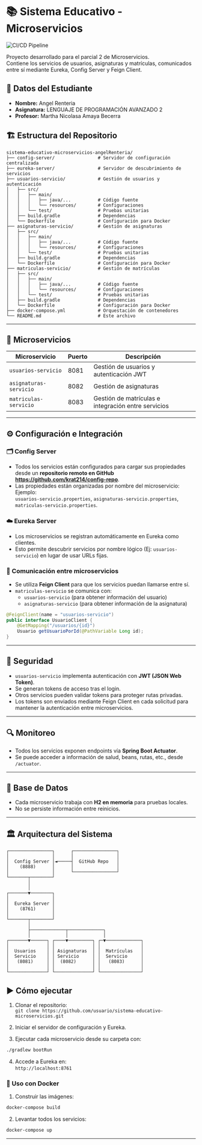 # 📚 Sistema Educativo - Microservicios

![CI/CD Pipeline](https://github.com/angelRenteria/sistema-educativo-microservicios-angelRenteria/actions/workflows/ci-cd.yml/badge.svg)

Proyecto desarrollado para el parcial 2 de Microservicios.  
Contiene los servicios de usuarios, asignaturas y matrículas, comunicados entre sí mediante Eureka, Config Server y Feign Client.

## 👤 Datos del Estudiante

- **Nombre:** Angel Renteria
- **Asignatura:** LENGUAJE DE PROGRAMACIÓN AVANZADO 2
- **Profesor:** Martha Nicolasa Amaya Becerra

## 🏗️ Estructura del Repositorio

```
sistema-educativo-microservicios-angelRenteria/
├── config-server/                # Servidor de configuración centralizada
├── eureka-server/                # Servidor de descubrimiento de servicios
├── usuarios-servicio/            # Gestión de usuarios y autenticación
│   ├── src/
│   │   ├── main/
│   │   │   ├── java/...          # Código fuente
│   │   │   └── resources/        # Configuraciones
│   │   └── test/                 # Pruebas unitarias
│   ├── build.gradle              # Dependencias
│   └── Dockerfile                # Configuración para Docker
├── asignaturas-servicio/         # Gestión de asignaturas
│   ├── src/
│   │   ├── main/
│   │   │   ├── java/...          # Código fuente
│   │   │   └── resources/        # Configuraciones
│   │   └── test/                 # Pruebas unitarias
│   ├── build.gradle              # Dependencias
│   └── Dockerfile                # Configuración para Docker
├── matriculas-servicio/          # Gestión de matrículas
│   ├── src/
│   │   ├── main/
│   │   │   ├── java/...          # Código fuente
│   │   │   └── resources/        # Configuraciones
│   │   └── test/                 # Pruebas unitarias
│   ├── build.gradle              # Dependencias
│   └── Dockerfile                # Configuración para Docker
├── docker-compose.yml            # Orquestación de contenedores
└── README.md                     # Este archivo
```

---

## 🧱 Microservicios

| Microservicio         | Puerto | Descripción                                     |
|-----------------------|--------|-------------------------------------------------|
| `usuarios-servicio`   | 8081   | Gestión de usuarios y autenticación JWT         |
| `asignaturas-servicio`| 8082   | Gestión de asignaturas                          |
| `matriculas-servicio` | 8083   | Gestión de matrículas e integración entre servicios |

---

## ⚙️ Configuración e Integración

### 🗂️ Config Server

- Todos los servicios están configurados para cargar sus propiedades desde un **repositorio remoto en GitHub https://github.com/krat214/config-repo**.
- Las propiedades están organizadas por nombre del microservicio:  
  Ejemplo:  
  `usuarios-servicio.properties`, `asignaturas-servicio.properties`, `matriculas-servicio.properties`.

### ☁️ Eureka Server

- Los microservicios se registran automáticamente en Eureka como clientes.
- Esto permite descubrir servicios por nombre lógico (Ej: `usuarios-servicio`) en lugar de usar URLs fijas.

### 🔁 Comunicación entre microservicios

- Se utiliza **Feign Client** para que los servicios puedan llamarse entre sí.
- `matriculas-servicio` se comunica con:
  - `usuarios-servicio` (para obtener información del usuario)
  - `asignaturas-servicio` (para obtener información de la asignatura)

```java
@FeignClient(name = "usuarios-servicio")
public interface UsuarioClient {
    @GetMapping("/usuarios/{id}")
    Usuario getUsuarioPorId(@PathVariable Long id);
}
```

---

## 🔐 Seguridad

- `usuarios-servicio` implementa autenticación con **JWT (JSON Web Token)**.
- Se generan tokens de acceso tras el login.
- Otros servicios pueden validar tokens para proteger rutas privadas.
- Los tokens son enviados mediante Feign Client en cada solicitud para mantener la autenticación entre microservicios.

---

## 🔍 Monitoreo

- Todos los servicios exponen endpoints vía **Spring Boot Actuator**.
- Se puede acceder a información de salud, beans, rutas, etc., desde `/actuator`.

---

## 🧪 Base de Datos

- Cada microservicio trabaja con **H2 en memoria** para pruebas locales.
- No se persiste información entre reinicios.

---

## 🏛️ Arquitectura del Sistema

```
┌────────────────┐      ┌────────────────┐
│                │      │                │
│  Config Server │◄─────┤  GitHub Repo   │
│    (8888)      │      │                │
│                │      └────────────────┘
└───────┬────────┘
        │
        │
┌───────▼────────┐
│                │
│  Eureka Server │
│    (8761)      │
│                │
└───────┬────────┘
        │
        ├─────────────┬─────────────┐
        │             │             │
┌───────▼──────┐ ┌────▼─────────┐ ┌─▼─────────────┐
│              │ │              │ │               │
│  Usuarios    │ │ Asignaturas  │ │  Matrículas   │
│  Servicio    │ │ Servicio     │ │  Servicio     │
│   (8081)     │ │  (8082)      │ │   (8083)      │
│              │ │              │ │               │
└──────────────┘ └──────────────┘ └───────────────┘
```

## ▶️ Cómo ejecutar

1. Clonar el repositorio:  
   `git clone https://github.com/usuario/sistema-educativo-microservicios.git`

2. Iniciar el servidor de configuración y Eureka.

3. Ejecutar cada microservicio desde su carpeta con:

```bash
./gradlew bootRun
```

4. Accede a Eureka en:  
   `http://localhost:8761`

### 🐳 Uso con Docker

1. Construir las imágenes:
```bash
docker-compose build
```

2. Levantar todos los servicios:
```bash
docker-compose up
```

---
